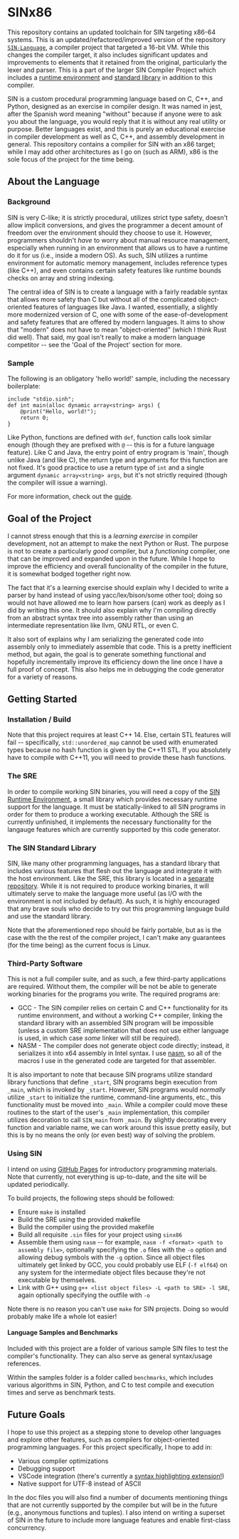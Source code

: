 # SINx86

This repository contains an updated toolchain for SIN targeting x86-64 systems. This is an updated/refactored/improved version of the repository [`SIN-Language`](https://github.com/rlannon/SIN-Language), a compiler project that targeted a 16-bit VM. While this changes the compiler target, it also includes significant updates and improvements to elements that it retained from the original, particularly the lexer and parser. This is a part of the larger SIN Compiler Project which includes a [runtime environment](https://github.com/rlannon/SRE) and [standard library](https://github.com/rlannon/sinstdlib) in addition to this compiler.

SIN is a custom procedural programming language based on C, C++, and Python, designed as an exercise in compiler design. It was named in jest, after the Spanish word meaning "without" because if anyone were to ask you about the language, you would reply that it is without any real utility or purpose. Better languages exist, and this is purely an educational exercise in compiler development as well as C, C++, and assembly development in general. This repository contains a compiler for SIN with an x86 target; while I may add other architectures as I go on (such as ARM), x86 is the sole focus of the project for the time being.

## About the Language

### Background

SIN is very C-like; it is strictly procedural, utilizes strict type safety, doesn't allow implicit conversions, and gives the programmer a decent amount of freedom over the environment should they choose to use it. However, programmers shouldn't _have_ to worry about manual resource management, especially when running in an environment that allows us to have a runtime do it for us (i.e., inside a modern OS). As such, SIN utilizes a runtime environment for automatic memory management, includes reference types (like C++), and even contains certain safety features like runtime bounds checks on array and string indexing.

The central idea of SIN is to create a language with a fairly readable syntax that allows more safety than C but without all of the complicated object-oriented features of languages like Java. I wanted, essentially, a slightly more modernized version of C, one with some of the ease-of-development and safety features that are offered by modern languages. It aims to show that "modern" does not have to mean "object-oriented" (which I think Rust did well). That said, my goal isn't really to make a modern language competitor -- see the 'Goal of the Project' section for more.

### Sample

The following is an obligatory 'hello world!' sample, including the necessary boilerplate:

    include "stdio.sinh";
    def int main(alloc dynamic array<string> args) {
        @print("Hello, world!");
        return 0;
    }

Like Python, functions are defined with `def`, function calls look similar enough (though they are prefixed with `@` -- this is for a future language feature). Like C and Java, the entry point of entry program is 'main', though unlike Java (and like C), the return type and arguments for this function are not fixed. It's good practice to use a return type of `int` and a single argument `dynamic array<string> args`, but it's not strictly required (though the compiler will issue a warning).

For more information, check out the [guide](Basic%20Syntax.md).

## Goal of the Project

I cannot stress enough that this is a _learning exercise_ in compiler development, not an attempt to make the next Python or Rust. The purpose is not to create a particularly _good_ compiler, but a _functioning_ compiler, one that can be improved and expanded upon in the future. While I hope to improve the efficiency and overall funcionality of the compiler in the future, it is somewhat bodged together right now.

The fact that it's a learning exercise should explain why I decided to write a parser by hand instead of using yacc/lex/bison/some other tool; doing so would not have allowed me to learn how parsers (can) work as deeply as I did by writing this one. It should also explain why I'm compiling directly from an abstract syntax tree into assembly rather than using an intermediate representation like llvm, GNU RTL, or even C.

It also sort of explains why I am serializing the generated code into assembly only to immediately assemble that code. This is a pretty inefficient method, but again, the goal is to generate something functional and hopefully incrementally improve its efficiency down the line once I have a full proof of concept. This also helps me in debugging the code generator for a variety of reasons.

## Getting Started

### Installation / Build

Note that this project requires at least C++ 14. Else, certain STL features will fail -- specifically, `std::unordered_map` cannot be used with enumerated types because no hash function is given by the C++11 STL. If you absolutely have to compile with C++11, you will need to provide these hash functions.

### The SRE

In order to compile working SIN binaries, you will need a copy of the [SIN Runtime Environment](https://github.com/rlannon/SRE), a small library which provides necessary runtime support for the language. It must be statically-linked to all SIN programs in order for them to produce a working executable. Although the SRE is currently unfinished, it implements the necessary functionality for the langauge features which are currently supported by this code generator.

### The SIN Standard Library

SIN, like many other programming languages, has a standard library that includes various features that flesh out the language and integrate it with the host environment. Like the SRE, this library is located in a [separate repository](https://github.com/rlannon/sinstdlib). While it is not required to produce working binaries, it will ultimately serve to make the language more useful (as I/O with the environment is not included by default). As such, it is highly encouraged that any brave souls who decide to try out this programming language build and use the standard library.

Note that the aforementioned repo should be fairly portable, but as is the case with the the rest of the compiler project, I can't make any guarantees (for the time being) as the current focus is Linux.

### Third-Party Software

This is not a full compiler suite, and as such, a few third-party applications are required. Without them, the compiler will be not be able to generate working binaries for the programs you write. The required programs are:

* GCC - The SIN compiler relies on certain C and C++ functionality for its runtime environment, and without a working C++ compiler, linking the standard library with an assembled SIN program will be impossible (unless a custom SRE implementation that does not use either language is used, in which case _some_ linker will still be required).
* NASM - The compiler does not generate object code directly; instead, it serializes it into x64 assembly in Intel syntax. I use [nasm](https://nasm.us), so all of the macros I use in the generated code are targeted for that assembler.

It is also important to note that because SIN programs utilize standard library functions that define `_start`, SIN programs begin execution from `_main`, which is invoked by `_start`. However, SIN programs would *normally* utilize `_start` to initialize the runtime, command-line arguments, etc., this functionality must be moved into `_main`. While a compiler could move these routines to the start of the user's `_main` implementation, this compiler utilizes decoration to call `SIN_main` from `_main`. By slightly decorating every function and variable name, we can work around this issue pretty easily, but this is by no means the only (or even best) way of solving the problem.

### Using SIN

I intend on using [GitHub Pages](rlannon.github.com/SINx86) for introductory programming materials. Note that currently, not everything is up-to-date, and the site will be updated periodically.

To build projects, the following steps should be followed:

* Ensure `make` is installed
* Build the SRE using the provided makefile
* Build the compiler using the provided makefile
* Build all requisite `.sin` files for your project using `sinx86`
* Assemble them using `nasm` -- for example, `nasm -f <format> <path to assembly file>`, optionally specifying the `.o` files with the `-o` option and allowing debug symbols with the `-g` option. Since all object files ultimately get linked by GCC, you could probably use ELF (`-f elf64`) on any system for the intermediate object files because they're not executable by themselves.
* Link with G++ using `g++ <list object files> -L <path to SRE> -l SRE`, again optionally specifying the outfile with `-o`

Note there is no reason you can't use `make` for SIN projects. Doing so would probably make life a whole lot easier!

#### Language Samples and Benchmarks

Included with this project are a folder of various sample SIN files to test the compiler's functionality. They can also serve as general syntax/usage references.

Within the samples folder is a folder called `benchmarks`, which includes various algorithms in SIN, Python, and C to test compile and execution times and serve as benchmark tests.

## Future Goals

I hope to use this project as a stepping stone to develop other languages and explore other features, such as compilers for object-oriented programming languages. For this project specifically, I hope to add in:

* Various compiler optimizations
* Debugging support
* VSCode integration (there's currently a [syntax highlighting extension!](https://github.com/rlannon/vscode-sin-lang))
* Native support for UTF-8 instead of ASCII

In the doc files you will also find a number of documents mentioning things that are not currently supported by the compiler but will be in the future (e.g., anonymous functions and tuples). I also intend on writing a superset of SIN in the future to include more language features and enable first-class concurrency.
